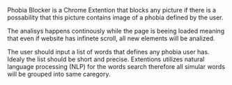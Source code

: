 <p>Phobia Blocker is a Chrome Extention that blocks any picture if there is a possability that this picture contains image of a phobia defined by the user.</p>
<p>The analisys happens continously while the page is beeing loaded meaning that even if website has infinete scroll, all new elements will be analized.</p>
<p>The user should input a list of words that defines any phobia user has. Idealy the list should be short and precise. Extentions utilizes natural language processing (NLP) for the words search therefore all simular words will be grouped into same caregory.</p>